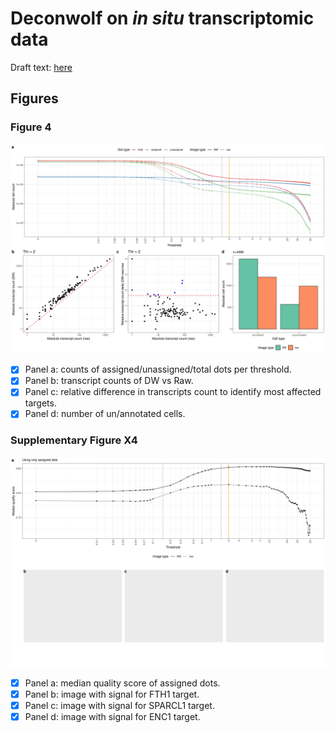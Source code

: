 # Deconwolf on *in situ* transcriptomic data

Draft text: [here](https://docs.google.com/document/d/1FSr8qI8tQaduHLGC90o6I0BiqRBBGtMpNCI8gJZRguQ/edit)

## Figures

### Figure 4

![Fig.4](figures/fig_4.jpg)

- [x] Panel a: counts of assigned/unassigned/total dots per threshold.
- [x] Panel b: transcript counts of DW vs Raw.
- [x] Panel c: relative difference in transcripts count to identify most affected targets.
- [x] Panel d: number of un/annotated cells.

### Supplementary Figure X4

![Supp.Fig.X4](figures/supp_fig_x4.jpg)

- [x] Panel a: median quality score of assigned dots.
- [x] Panel b: image with signal for FTH1 target.
- [x] Panel c: image with signal for SPARCL1 target.
- [x] Panel d: image with signal for ENC1 target.
